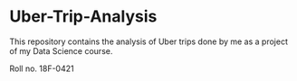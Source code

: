 # Uber-Trip-Analysis
This repository contains the analysis of Uber trips done by me as a project of my Data Science course.

Roll no. 18F-0421
